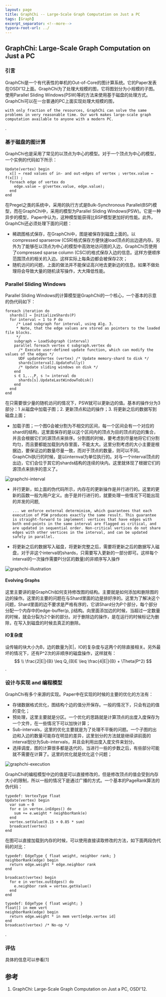 ```yaml
---
layout: page
title: GraphChi -- Large-Scale Graph Computation on Just a PC
tags: [Graph]
excerpt_separator: <!--more-->
typora-root-url: ../
---
```


## GraphChi: Large-Scale Graph Computation on Just a PC

### 引言

  GraphChi是一个有代表性的单机的Out-of-Core的图计算系统。它的Paper发表在OSDI'12上面。GraphChi为了处理大规模的图，它将图划分为小规模的子图。使用Parallel Sliding Windows(PSW)等的方法来使用基于磁盘的处理方式。GraphChi可以在一台普通的PC上面实现处理大规模的图，

```
with only fraction of the resources, GraphChi can solve the same problems in very reasonable time. Our work makes large-scale graph computation available to anyone with a modern PC.
```

.

### 基于磁盘的图计算

  GraphChi也是采用了常见的以顶点为中心的模型。对于一个顶点为中心的模型，一个实例的代码如下所示：

```
Update(vertex) begin
  x[] ← read values of in- and out-edges of vertex ; vertex.value ← f(x[]) ;
  foreach edge of vertex do
    edge.value ← g(vertex.value, edge.value); 
  end
end
```

 在Pregel之类的系统中，采用的执行方式是Bulk-Synchronous Parallel(BSP)模型，而在GraphChi中，采用的模型为Parallel Sliding Windows(PSW)。它是一种异步的模型，Paper中认为，这种模型能获得比BSP模型更加好的性能。此外，GraphChi还必须处理下面的问题：

* 稀疏图格式保存，在GraphChi中，图是被保存到磁盘上面的。以compressed sparserow (CSR)格式保存方便快速load顶点的出边道内存。另外为了能够在以顶点为中心的模型中高效地访问图的入边，GraphChi页使用了compressed sparse column (CSC)的格式保存入边的信息。这样方便顺序范围顶点的相关的入边。这样实际上每条边都会被保存2次；
* 随机访问的问题，上面的做法并不能保证高兴地去更新边的信息。如果不做处理将会导致大量的随机读写操作，大大降低性能。

### Parallel Sliding Windows

  Parallel Sliding Windows的计算模型是GraphChi的一个核心，一个基本的示意的伪代码如下：

```
foreach iteration do
  shards[] ← InitializeShards(P) 
  for interval ← 1 to P do
     /* Load subgraph for interval, using Alg. 3. 
     * Note, that the edge values are stored as pointers to the loaded file blocks. 
     */
    subgraph ← LoadSubgraph (interval) 
    parallel foreach vertex ∈ subgraph.vertex do
      /* Execute user-defined update function, which can modify the values of the edges */
      UDF updateVertex (vertex) /* Update memory-shard to disk */
      shards[interval].UpdateFully()
      /* Update sliding windows on disk */
    end
    s ∈ 1,..,P, s != interval do 
      shards[s].UpdateLastWindowToDisk()
    end 
  end
end
```

  在只需要很少量的随机访问的情况下，PSW就可以更新边的值。基本的操作分为3部分：1 从磁盘中加载子图；2. 更新顶点和边的操作；3. 将更新之后的数据写到磁盘上面；

* 加载子图；一个图G会被分割为不相交的区间，每一个区间会有一个对应的shard的结构，这里面保存的是以这个区间内的顶点为目的顶点的边的集合，并且会根据它们的源顶点来排序。分割图的时候，要考虑到尽量地将它们分割均匀，而且要都能加载到内存里面，不能太大。这里分割考虑的大小主要是根据边，要保证边的数量尽量一致，而对于顶点的数量，则可以不同。GraphChi执行的时候，是以internval为单位执行的。对与一个interval顶点的出边，它们会位于其它的shards结构的连续的块内。这里就体现了根据它们的源顶点来排序的意义了。

![graphchi-interval](/assets/img/graphchi-interval.png)

* 并行更新，如上面的伪代码所示，内存在的更新操作是并行进行的。这里的更新的函数一般为用户定义。由于是并行进行的，就要处理一些情况下可能出现的并发的问题,

  ```
  ... we enforce external determinism, which guarantees that each execution of PSW produces exactly the same result. This guarantee is straight-forward to implement: vertices that have edges with both end-points in the same interval are flagged as critical, and are updated in sequential order. Non-critical vertices do not share edges with other vertices in the interval, and can be updated safely in parallel. 
  ```

* 将更新之后的数据写入磁盘，将更新完整之后，需要将更新之后的数据写入磁盘，对于非这个interval的shards，只需要写入更新的一部分即可。这样每个interval的一次操作需要P(分区的数量)的非顺序写入操作

![graphchi-illustration](/assets/img/graphchi-illustration.png)

#### Evolving Graphs

  这里主要讲的是GraphChi如何支持修改图的结构。主要就是如何添加和删除图的边的操作。这里的主要的问题在与Shard里面的边是排好序的。这里为了解决这个问题，Shard里面的边不要求是严格有序的，它讲Shard分为P个部分，每个部分分配一个内存中的edge-buffer(p, j)结构。向里面添加边的时候，当超过一定数量的时候，就会分裂为2个新的部分。对于删除边的操作，是在运行的时候标记为删除，在写入到磁盘的时候去真正的删除。

#### IO复杂度

 设传输的块大小为B，边的数量为|E|，IO的复杂度与这两个的除直接相关。另外最坏的情况下，还有P^2次的非顺序的磁盘操作，这样就有：
$$
\\ \frac{2|E|}{B} \leq Q_{B}E \leq \frac{4|E|}{B} + \Theta(P^2)
$$
.

### 设计与实现 and 编程模型

  GraphChi有多个来源的实现。Paper中在实现的时候的主要的优化的方法有：

* 存储数据格式优化，图结构个边的值分开保存。一般的情况下，只会有边的值的变化；
* 预处理，这里主要就是分区。一个优化的思路就是计算顶点的出度入度保存为一个文件，在一些情况下可以加快计算；
* Sub-intervals，这里的优化主要就是为了处理不平衡的问题。一个子图的出边和入边的数量可能存在明显的差异，这里划分的方法就是继续讲前面的interval划分为Sub-intervals，并且会利用出度入度文件来划分。
* 选择调度，图的计算很多都是迭代的，当进行一些的步数之后，有些部分可能就不需要在计算了。这里的优化就是优化这个问题；

![graphchi-execution](/assets/img/graphchi-execution.png)

  GraphChi的编程模型中边的值是可以直接修改的，但是修改顶点的值会受到内存大小的限制，所以一般的情况下是通过广播的方式。一个基本的PageRank算法的伪代码：

```
typedef: VertexType float
Update(vertex) begin
  var sum ← 0
  for e in vertex.inEdges() do
    sum += e.weight * neighborRank(e)
  end
  vertex.setValue(0.15 + 0.85 * sum)
  broadcast(vertex)
end
```

 在图可以直接加载到内存的时候，可以使用直接读取修改的方法，如下面两段伪代码的对比：

```
typedef: EdgeType { float weight, neighbor rank; } 
neighborRank(edge) begin
  return edge.weight * edge.neighbor rank
end

broadcast(vertex) begin
  for e in vertex.outEdges() do
    e.neighbor rank = vertex.getValue()
  end 
end
```

```
typedef: EdgeType { float weight; } 
float[] in mem vert 
neighborRank(edge) begin
  return edge.weight * in mem vert[edge.vertex id]
end
broadcast(vertex) /* No-op */
```

.

### 评估

  具体的信息可以参看[1]

## 参考

1. GraphChi: Large-Scale Graph Computation on Just a PC, OSDI'12.